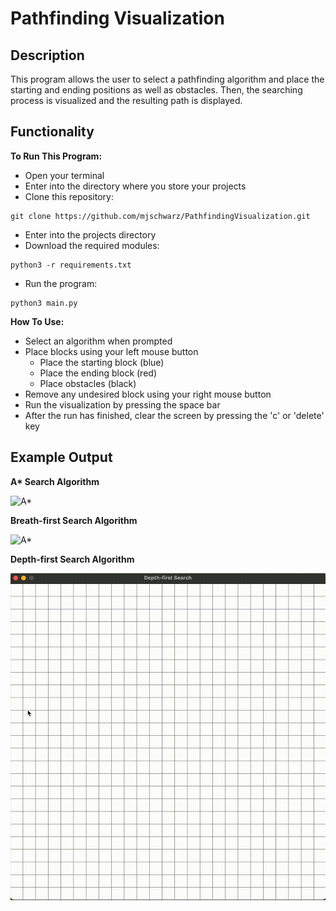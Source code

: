 # Pathfinding Visualization

## Description

This program allows the user to select a pathfinding algorithm and place the starting and ending positions as well as obstacles. Then, the searching process is visualized and the resulting path is displayed.

## Functionality

**To Run This Program:**
- Open your terminal
- Enter into the directory where you store your projects
- Clone this repository:
```
git clone https://github.com/mjschwarz/PathfindingVisualization.git
```
- Enter into the projects directory
- Download the required modules:
```
python3 -r requirements.txt
```
- Run the program:
```
python3 main.py
```

**How To Use:**
- Select an algorithm when prompted
- Place blocks using your left mouse button
    - Place the starting block (blue)
    - Place the ending block (red)
    - Place obstacles (black)
- Remove any undesired block using your right mouse button
- Run the visualization by pressing the space bar
- After the run has finished, clear the screen by pressing the 'c' or 'delete' key

## Example Output

**A\* Search Algorithm**

![A*](assets/astar.gif)

**Breath-first Search Algorithm**

![A*](assets/bfs.gif)

**Depth-first Search Algorithm**

![A*](assets/dfs.gif)

